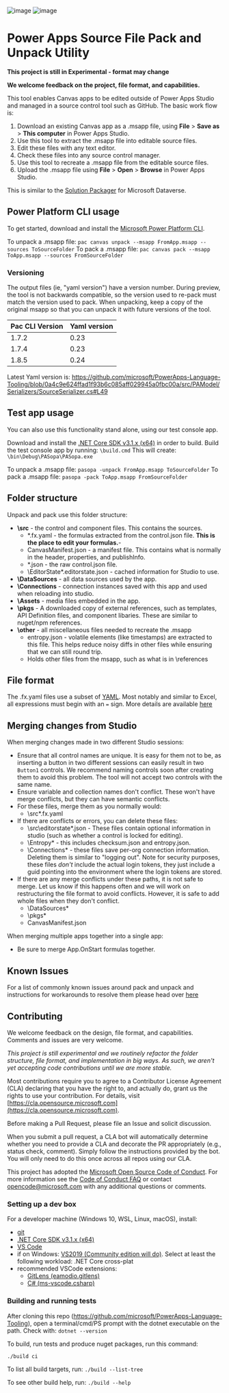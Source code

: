 ![image](https://img.shields.io/github/actions/workflow/status/microsoft/PowerApps-Language-Tooling/CI/master/CI.yml?branch=master)  ![image](https://img.shields.io/nuget/vpre/Microsoft.PowerPlatform.Formulas.Tools)

# Power Apps Source File Pack and Unpack Utility

**This project is still in Experimental - format may change**

**We welcome feedback on the project, file format, and capabilities.**

This tool enables Canvas apps to be edited outside of Power Apps Studio and managed in a source control tool such as GitHub.  The basic work flow is:
1. Download an existing Canvas app as a .msapp file, using **File** > **Save as** > **This computer** in Power Apps Studio.
1. Use this tool to extract the .msapp file into editable source files.
1. Edit these files with any text editor.
1. Check these files into any source control manager.
1. Use this tool to recreate a .msapp file from the editable source files.
1. Upload the .msapp file using **File** > **Open** > **Browse** in Power Apps Studio.

This is similar to the [Solution Packager](https://docs.microsoft.com/en-us/power-platform/alm/solution-packager-tool) for Microsoft Dataverse.

## Power Platform CLI usage

To get started, download and install the [Microsoft Power Platform CLI](https://docs.microsoft.com/en-us/powerapps/developer/data-platform/powerapps-cli).

To unpack a .msapp file: `pac canvas unpack --msapp FromApp.msapp --sources ToSourceFolder`
To pack a .msapp file: `pac canvas pack --msapp ToApp.msapp --sources FromSourceFolder`

### Versioning

The output files (ie, "yaml version") have a version number. During preview, the tool is not backwards compatible, so the version used to re-pack must match the version used to pack.  When unpacking, keep a copy of the original msapp so that you can unpack it with future versions of the tool.

| Pac CLI Version | Yaml version |
| --- | --- |
| 1.7.2 | 0.23 |
| 1.7.4 | 0.23 |
| 1.8.5 | 0.24 |

Latest Yaml version is: https://github.com/microsoft/PowerApps-Language-Tooling/blob/0a4c9e624ffad1f93b6c085aff029945a0fbc00a/src/PAModel/Serializers/SourceSerializer.cs#L49



## Test app usage

You can also use this functionality stand alone, using our test console app.

Download and install the [.NET Core SDK v3.1.x (x64)](https://dotnet.microsoft.com/download/dotnet-core/3.1) in order to build.
Build the test console app by running: `\build.cmd`
This will create: `\bin\Debug\PASopa\PASopa.exe`

To unpack a .msapp file: `pasopa -unpack FromApp.msapp ToSourceFolder`
To pack a .msapp file: `pasopa -pack ToApp.msapp FromSourceFolder`

## Folder structure
Unpack and pack use this folder structure:

- **\src** - the control and component files. This contains the sources.
   - \*.fx.yaml - the formulas extracted from the control.json file.  **This is the place to edit your formulas.**-
   - CanvasManifest.json - a manifest file. This contains what is normally in the header, properties, and publishInfo.
   - \*.json - the raw control.json file.
   - \EditorState\*.editorstate.json - cached information for Studio to use.
- **\DataSources** - all data sources used by the app.
- **\Connections** - connection instances saved with this app and used when reloading into studio.
- **\Assets** - media files embedded in the app.
- **\pkgs** - A downloaded copy of external references, such as templates, API Definition files, and component libaries. These are similar to nuget/npm references.
- **\other** - all miscellaneous files needed to recreate the .msapp
   - entropy.json - volatile elements (like timestamps) are extracted to this file. This helps reduce noisy diffs in other files while ensuring that we can still round trip.
   - Holds other files from the msapp, such as what is in \references

## File format
The .fx.yaml files use a subset of [YAML](https://yaml.org/spec/1.2/spec.html).  Most notably and similar to Excel, all expressions must begin with an `=` sign.  More details are available [here](/docs/YAMLFileFormat.md)

## Merging changes from Studio
When merging changes made in two different Studio sessions:
- Ensure that all control names are unique.  It is easy for them not to be, as inserting a button in two different sessions can easily result in two `Button1` controls.  We recommend naming controls soon after creating them to avoid this problem.  The tool will not accept two controls with the same name.
- Ensure  variable and collection names don't conflict. These won't have merge conflicts, but they can have semantic conflicts.
- For these files, merge them as you normally would:
	- \src\*.fx.yaml
- If there are conflicts or errors, you can delete these files:
	- \src\editorstate\*.json  - These files contain optional information in studio (such as whether a control is locked for editing).
	- \Entropy\*  - this includes checksum.json and entropy.json.
	- \Connections\* - these files save per-org connection information. Deleting them is similar to "logging out".  Note for security purposes, these files  *don't* include the actual login tokens, they just include a guid pointing into the environment where the login tokens are stored.
- If there are any merge conflicts under these paths, it is not safe to merge.   Let us know if this happens often and we will work on restructuring the file format to avoid conflicts.   However, it is safe to add whole files when they don't conflict.
	- \DataSources\*
	- \pkgs\*
	- CanvasManifest.json

When merging multiple apps together into a single app:
- Be sure to merge App.OnStart formulas together.

## Known Issues
For a list of commonly known issues around pack and unpack and instructions for workarounds to resolve them please head over [here](/docs/KnownIssues.md)

## Contributing

We welcome feedback on the design, file format, and capabilities. Comments and issues are very welcome.

*This project is still experimental and we routinely refactor the folder structure, file format, and implementation in big ways.  As such, we aren't yet accepting code contributions until we are more stable.*

Most contributions require you to agree to a Contributor License Agreement (CLA) declaring that you have the right to, and actually do, grant us the rights to use your contribution. For details, visit [https://cla.opensource.microsoft.com](https://cla.opensource.microsoft.com).

Before making a Pull Request, please file an Issue and solicit discussion.

When you submit a pull request, a CLA bot will automatically determine whether you need to provide
a CLA and decorate the PR appropriately (e.g., status check, comment). Simply follow the instructions
provided by the bot. You will only need to do this once across all repos using our CLA.

This project has adopted the [Microsoft Open Source Code of Conduct](https://opensource.microsoft.com/codeofconduct/).
For more information see the [Code of Conduct FAQ](https://opensource.microsoft.com/codeofconduct/faq/) or
contact [opencode@microsoft.com](mailto:opencode@microsoft.com) with any additional questions or comments.

### Setting up a dev box

For a developer machine (Windows 10, WSL, Linux, macOS), install:

- [git](https://git-scm.com/downloads)
- [.NET Core SDK v3.1.x (x64)](https://dotnet.microsoft.com/download/dotnet-core/3.1)
- [VS Code](https://code.visualstudio.com/Download)
- if on Windows: [VS2019 (Community edition will do)](https://visualstudio.microsoft.com/downloads/).  Select at least the following workload: .NET Core cross-plat
- recommended VSCode extensions:
  - [GitLens (eamodio.gitlens)](https://github.com/eamodio/vscode-gitlens)
  - [C# (ms-vscode.csharp)](https://github.com/OmniSharp/omnisharp-vscode)

### Building and running tests

After cloning this repo (https://github.com/microsoft/PowerApps-Language-Tooling), open a terminal/cmd/PS prompt with the dotnet executable on the path. Check with: ```dotnet --version ```

To build, run tests and produce nuget packages, run this command:

```bash
./build ci
```

To list all build targets, run: ```./build --list-tree```

To see other build help, run: ```./build --help```
